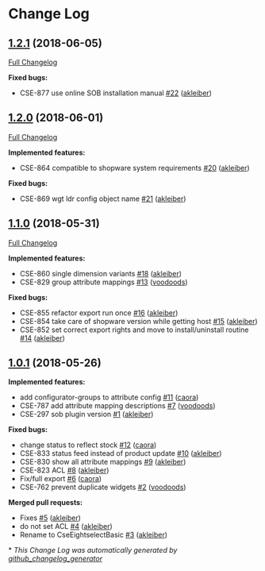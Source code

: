 # Change Log

## [1.2.1](https://github.com/8select/shopware-plugin-sob/tree/1.2.1) (2018-06-05)
[Full Changelog](https://github.com/8select/shopware-plugin-sob/compare/1.2.0...1.2.1)

**Fixed bugs:**

- CSE-877 use online SOB installation manual [\#22](https://github.com/8select/shopware-plugin-sob/pull/22) ([akleiber](https://github.com/akleiber))

## [1.2.0](https://github.com/8select/shopware-plugin-sob/tree/1.2.0) (2018-06-01)
[Full Changelog](https://github.com/8select/shopware-plugin-sob/compare/1.1.0...1.2.0)

**Implemented features:**

- CSE-864 compatible to shopware system requirements [\#20](https://github.com/8select/shopware-plugin-sob/pull/20) ([akleiber](https://github.com/akleiber))

**Fixed bugs:**

- CSE-869 wgt ldr config object name [\#21](https://github.com/8select/shopware-plugin-sob/pull/21) ([akleiber](https://github.com/akleiber))

## [1.1.0](https://github.com/8select/shopware-plugin-sob/tree/1.1.0) (2018-05-31)
[Full Changelog](https://github.com/8select/shopware-plugin-sob/compare/1.0.1...1.1.0)

**Implemented features:**

- CSE-860 single dimension variants [\#18](https://github.com/8select/shopware-plugin-sob/pull/18) ([akleiber](https://github.com/akleiber))
- CSE-829 group attribute mappings [\#13](https://github.com/8select/shopware-plugin-sob/pull/13) ([voodoods](https://github.com/voodoods))

**Fixed bugs:**

- CSE-855 refactor export run once [\#16](https://github.com/8select/shopware-plugin-sob/pull/16) ([akleiber](https://github.com/akleiber))
- CSE-854 take care of shopware version while getting host [\#15](https://github.com/8select/shopware-plugin-sob/pull/15) ([akleiber](https://github.com/akleiber))
- CSE-852 set correct export rights and move to install/uninstall routine [\#14](https://github.com/8select/shopware-plugin-sob/pull/14) ([akleiber](https://github.com/akleiber))

## [1.0.1](https://github.com/8select/shopware-plugin-sob/tree/1.0.1) (2018-05-26)
**Implemented features:**

- add configurator-groups to attribute config [\#11](https://github.com/8select/shopware-plugin-sob/pull/11) ([caora](https://github.com/caora))
- CSE-787 add attribute mapping descriptions [\#7](https://github.com/8select/shopware-plugin-sob/pull/7) ([voodoods](https://github.com/voodoods))
- CSE-297 sob plugin version [\#1](https://github.com/8select/shopware-plugin-sob/pull/1) ([akleiber](https://github.com/akleiber))

**Fixed bugs:**

- change status to reflect stock [\#12](https://github.com/8select/shopware-plugin-sob/pull/12) ([caora](https://github.com/caora))
- CSE-833 status feed instead of product update [\#10](https://github.com/8select/shopware-plugin-sob/pull/10) ([akleiber](https://github.com/akleiber))
- CSE-830 show all attribute mappings [\#9](https://github.com/8select/shopware-plugin-sob/pull/9) ([akleiber](https://github.com/akleiber))
- CSE-823 ACL [\#8](https://github.com/8select/shopware-plugin-sob/pull/8) ([akleiber](https://github.com/akleiber))
- Fix/full export [\#6](https://github.com/8select/shopware-plugin-sob/pull/6) ([caora](https://github.com/caora))
- CSE-762 prevent duplicate widgets [\#2](https://github.com/8select/shopware-plugin-sob/pull/2) ([voodoods](https://github.com/voodoods))

**Merged pull requests:**

- Fixes [\#5](https://github.com/8select/shopware-plugin-sob/pull/5) ([akleiber](https://github.com/akleiber))
- do not set ACL [\#4](https://github.com/8select/shopware-plugin-sob/pull/4) ([akleiber](https://github.com/akleiber))
- Rename to CseEightselectBasic [\#3](https://github.com/8select/shopware-plugin-sob/pull/3) ([akleiber](https://github.com/akleiber))



\* *This Change Log was automatically generated by [github_changelog_generator](https://github.com/skywinder/Github-Changelog-Generator)*